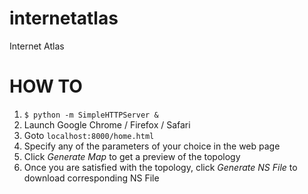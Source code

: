 # internetatlas
Internet Atlas

# HOW TO
1. `$ python -m SimpleHTTPServer &`
2. Launch Google Chrome / Firefox / Safari
3. Goto `localhost:8000/home.html`
4. Specify any of the parameters of your choice in the web page 
5. Click *Generate Map* to get a preview of the topology
6. Once you are satisfied with the topology, click *Generate NS File* to download corresponding NS File
